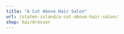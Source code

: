 ```yaml
---
title: "A Cut Above Hair Salon"
url: /staten-island/a-cut-above-hair-salon/
shop: hairdresser
---
```

